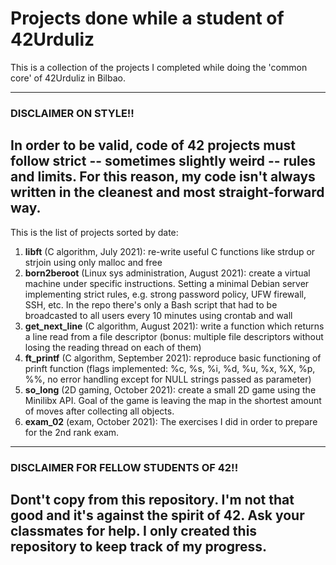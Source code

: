 # Projects done while a student of 42Urduliz

This is a collection of the projects I completed while doing the 'common core' of 42Urduliz in Bilbao.

---
### DISCLAIMER ON STYLE!!
In order to be valid, code of 42 projects must follow strict -- sometimes slightly weird -- rules and limits. For this reason, my code isn't always written in the cleanest and most straight-forward way.
---



This is the list of projects sorted by date:
1. **libft** (C algorithm, July 2021): re-write useful C functions like strdup or strjoin using only malloc and free
2. **born2beroot** (Linux sys administration, August 2021): create a virtual machine under specific instructions. Setting a minimal Debian server implementing strict rules, e.g. strong password policy, UFW firewall, SSH, etc. In the repo there's only a Bash script that had to be broadcasted to all users every 10 minutes using crontab and wall
3. **get_next_line** (C algorithm, August 2021): write a function which returns a line read from a
file descriptor (bonus: multiple file descriptors without losing the reading thread on each of them)
4. **ft_printf** (C algorithm, September 2021): reproduce basic functioning of prinft function (flags implemented: %c, %s, %i, %d, %u, %x, %X, %p, %%, no error handling except for NULL strings passed as parameter)
5. **so_long** (2D gaming, October 2021): create a small 2D game using the Minilibx API. Goal of the game is leaving the map in the shortest amount of moves after collecting all objects.
6. **exam_02** (exam, October 2021): The exercises I did in order to prepare for the 2nd rank exam.


---
### DISCLAIMER FOR FELLOW STUDENTS OF 42!!
Dont't copy from this repository. I'm not that good and it's against the spirit of 42. Ask your classmates for help. I only created this repository to keep track of my progress.
---
